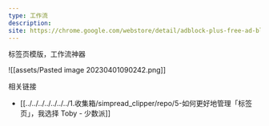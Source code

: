 ```yaml
---
type: 工作流
description: 
site: https://chrome.google.com/webstore/detail/adblock-plus-free-ad-bloc/cfhdojbkjhnklbpkdaibdccddilifddb?hl=en-US
---
```


标签页模版，工作流神器

![[assets/Pasted image 20230401090242.png]]

相关链接

- [[../../../../../../../1.收集箱/simpread_clipper/repo/5-如何更好地管理「标签页」，我选择 Toby - 少数派]]

